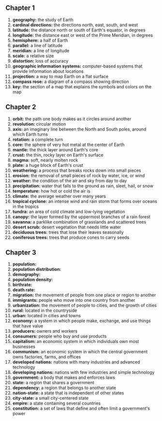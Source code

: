 ## Chapter 1

1. **geography:** the study of Earth
1. **cardinal directions:** the directions north, east, south, and west
1. **latitude:** the distance north or south of Earth's equator, in degrees
1. **longitude:** the distance east or west of the Prime Meridian, in degrees
1. **hemisphere:** a half of Earth
1. **parallel:** a line of latitude
1. **meridian:** a line of longitude
1. **scale:** a relative size
1. **distortion:** loss of accuracy
1. **geographic information systems:** computer-based systems that provide information about locations
1. **projection:** a way to map Earth on a flat surface
1. **compass rose:** a diagram of a compass showing direction
1. **key:** the section of a map that explains the symbols and colors on the map

## Chapter 2

1. **orbit:** the path one body makes as it circles around another
1. **revolution:** circular motion
1. **axis:** an imaginary line between the North and South poles, around which Earth turns
1. **rotation:** a complete turn
1. **core:** the sphere of very hot metal at the center of Earth
1. **mantle:** the thick layer around Earth's core
1. **crust:** the thin, rocky layer on Earth's surface
1. **magma:** soft, nearly molten rock
1. **plate:** a huge block of Earth's crust
1. **weathering:** a process that breaks rocks down into small pieces
1. **erosion:** the removal of small pieces of rock by water, ice, or wind
1. **weather:** the condition of the air and sky from day to day
1. **precipitation:** water that falls to the ground as rain, sleet, hail, or snow
1. **temperature:** how hot or cold the air is
1. **climate:** the average weather over many years
1. **tropical cyclone:** an intense wind and rain storm that forms over oceans in the tropics
1. **tundra:** an area of cold climate and low-lying vegetation
1. **canopy:** the layer formed by the uppermost branches of a rain forest
1. **savanna:** a parklike combination of grasslands and scattered trees
1. **desert scrub:** desert vegetation that needs little water
1. **deciduous trees:** trees that lose their leaves seasonally
1. **coniferous trees:** trees that produce cones to carry seeds

## Chapter 3

1. **population:** 
1. **population distribution:** 
1. **demography:** 
1. **population density:** 
1. **birthrate:** 
1. **death rate:** 
1. **migration:** the movement of people from one place or region to another
1. **immigrants:** people who move into one country from another
1. **urbanization:** the movement of people to cities, and the growth of cities
1. **rural:** located in the countryside
1. **urban:** located in cities and towns
1. **economy:** a system in which people make, exchange, and use things that have value
1. **producers:** owners and workers
1. **consumers:** people who buy and use products
1. **capitalism:** an economic system in which individuals own most businesses
1. **communism:** an economic system in which the central government owns factories, farms, and offices
1. **developed nations:** nations with many industries and advanced technology
1. **developing nations:** nations with few industries and simple technology
1. **government:** a body that makes and enforces laws
1. **state:** a region that shares a government
1. **dependency:** a region that belongs to another state
1. **nation-state:** a state that is independent of other states
1. **city-state:** a small city-centered state
1. **empire:** a state containing several countries
1. **constitution:** a set of laws that define and often limit a government's power
